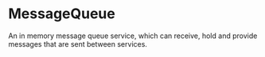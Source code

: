 # MessageQueue
An in memory message queue service, which can receive, hold and provide messages that are sent between services.
